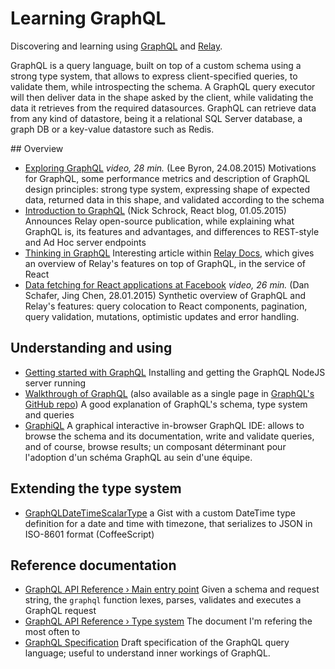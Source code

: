 # Learning GraphQL

Discovering and learning using [GraphQL](http://graphql.org) and [Relay](https://facebook.github.io/relay/).

GraphQL is a query language, built on top of a custom schema using a strong type system, that allows to express client-specified queries, to validate them, while introspecting the schema. A GraphQL query executor will then deliver data in the shape asked by the client, while validating the data it retrieves from the required datasources. GraphQL can retrieve data from any kind of datastore, being it a relational SQL Server database, a graph DB or a key-value datastore such as Redis.

## Overview

* [Exploring GraphQL](https://www.youtube.com/watch?v=cr4QB3j8qFc) _video, 28 min._ (Lee Byron, 24.08.2015) Motivations for GraphQL, some performance metrics and description of GraphQL design principles: strong type system, expressing shape of expected data, returned data in this shape, and validated according to the schema
* [Introduction to GraphQL](https://facebook.github.io/react/blog/2015/05/01/graphql-introduction.html) (Nick Schrock, React blog, 01.05.2015) Announces Relay open-source publication, while explaining what GraphQL is, its features and advantages, and differences to REST-style and Ad Hoc server endpoints
* [Thinking in GraphQL](https://facebook.github.io/relay/docs/thinking-in-graphql.html) Interesting article within [Relay Docs](https://facebook.github.io/relay/), which gives an overview of Relay's features on top of GraphQL, in the service of React
* [Data fetching for React applications at Facebook](https://youtu.be/9sc8Pyc51uU) _video, 26 min._ (Dan Schafer, Jing Chen, 28.01.2015) Synthetic overview of GraphQL and Relay's features: query colocation to React components, pagination, query validation, mutations, optimistic updates and error handling.

## Understanding and using

* [Getting started with GraphQL](http://graphql.org/docs/getting-started/) Installing and getting the GraphQL NodeJS server running
* [Walkthrough of GraphQL](http://graphql.org/docs/intro/) (also available as a single page in [GraphQL's GitHub repo](https://github.com/facebook/graphql)) A good explanation of GraphQL's schema, type system and queries
* [GraphiQL](https://github.com/graphql/graphiql) A graphical interactive in-browser GraphQL IDE: allows to browse the schema and its documentation, write and validate queries, and of course, browse results; un composant déterminant pour l'adoption d'un schéma GraphQL au sein d'une équipe.
 
## Extending the type system

* [GraphQLDateTimeScalarType](https://gist.github.com/olange/f6c57d3ca577955fc3a51aa62f88c948) a Gist with a custom DateTime type definition for a date and time with timezone, that serializes to JSON in ISO-8601 format (CoffeeScript)

## Reference documentation

* [GraphQL API Reference › Main entry point](http://graphql.org/docs/api-reference-graphql/) Given a schema and request string, the `graphql` function lexes, parses, validates and executes a GraphQL request
* [GraphQL API Reference › Type system](http://graphql.org/docs/api-reference-type-system/) The document I'm refering the most often to
* [GraphQL Specification](http://facebook.github.io/graphql/) Draft specification of the GraphQL query language; useful to understand inner workings of GraphQL.
